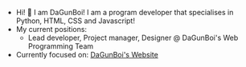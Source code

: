 - Hi! 👋 I am DaGunBoi! I am a program developer that specialises in Python, HTML, CSS and Javascript!
- My current positions:
   + Lead developer, Project manager, Designer @ DaGunBoi's Web Programming Team
- Currently focused on: [DaGunBoi's Website](https://dgbwebsite.netlify.app)
